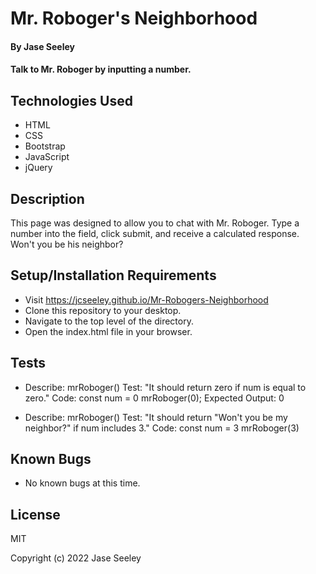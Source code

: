 # Mr. Roboger's Neighborhood

#### By Jase Seeley

#### Talk to Mr. Roboger by inputting a number. 

## Technologies Used

* HTML
* CSS
* Bootstrap
* JavaScript
* jQuery

## Description

This page was designed to allow you to chat with Mr. Roboger. Type a number into the field, click submit, and receive a calculated response. Won't you be his neighbor? 

## Setup/Installation Requirements

* Visit https://jcseeley.github.io/Mr-Robogers-Neighborhood
* Clone this repository to your desktop.
* Navigate to the top level of the directory.
* Open the index.html file in your browser.

## Tests

- Describe: mrRoboger()
Test: "It should return zero if num is equal to zero."
Code: 
const num = 0
mrRoboger(0);
Expected Output: 0


- Describe: mrRoboger()
Test: "It should return "Won't you be my neighbor?" if num includes 3."
Code:
const num = 3
mrRoboger(3)


## Known Bugs

* No known bugs at this time.

## License

MIT

Copyright (c) 2022 Jase Seeley